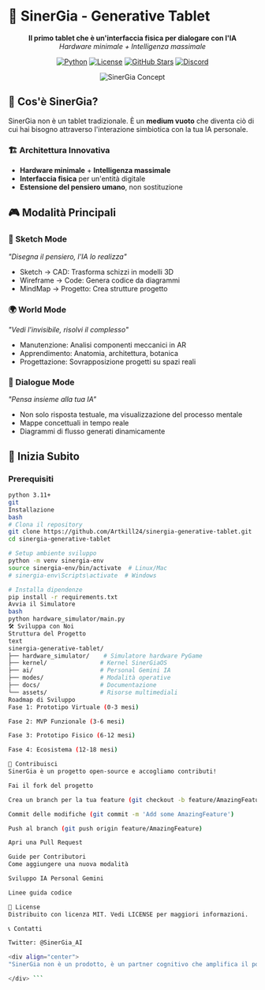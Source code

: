 # 🧠 SinerGia - Generative Tablet

<div align="center">

**Il primo tablet che è un'interfaccia fisica per dialogare con l'IA**  
*Hardware minimale + Intelligenza massimale*

[![Python](https://img.shields.io/badge/Python-3.11%2B-blue)](https://python.org)
[![License](https://img.shields.io/badge/License-MIT-green)](LICENSE)
[![GitHub Stars](https://img.shields.io/github/stars/tuo-username/sinergia-generative-tablet)](https://github.com/tuo-username/sinergia-generative-tablet/stargazers)
[![Discord](https://img.shields.io/discord/your-discord-invite)](https://discord.gg/your-invite)

![SinerGia Concept](assets/demos/concept-showcase.gif)

</div>

## 🎯 Cos'è SinerGia?

SinerGia non è un tablet tradizionale. È un **medium vuoto** che diventa ciò di cui hai bisogno attraverso l'interazione simbiotica con la tua IA personale.

### 🏗 Architettura Innovativa
- **Hardware minimale** + **Intelligenza massimale**
- **Interfaccia fisica** per un'entità digitale  
- **Estensione del pensiero umano**, non sostituzione

## 🎮 Modalità Principali

### 🎨 Sketch Mode
*"Disegna il pensiero, l'IA lo realizza"*
- Sketch → CAD: Trasforma schizzi in modelli 3D
- Wireframe → Code: Genera codice da diagrammi
- MindMap → Progetto: Crea strutture progetto

### 🌍 World Mode  
*"Vedi l'invisibile, risolvi il complesso"*
- Manutenzione: Analisi componenti meccanici in AR
- Apprendimento: Anatomia, architettura, botanica
- Progettazione: Sovrapposizione progetti su spazi reali

### 💬 Dialogue Mode
*"Pensa insieme alla tua IA"*
- Non solo risposta testuale, ma visualizzazione del processo mentale
- Mappe concettuali in tempo reale
- Diagrammi di flusso generati dinamicamente

## 🚀 Inizia Subito

### Prerequisiti
```bash
python 3.11+
git
Installazione
bash
# Clona il repository
git clone https://github.com/Artkill24/sinergia-generative-tablet.git
cd sinergia-generative-tablet

# Setup ambiente sviluppo
python -m venv sinergia-env
source sinergia-env/bin/activate  # Linux/Mac
# sinergia-env\Scripts\activate  # Windows

# Installa dipendenze
pip install -r requirements.txt
Avvia il Simulatore
bash
python hardware_simulator/main.py
🛠 Sviluppa con Noi
Struttura del Progetto
text
sinergia-generative-tablet/
├── hardware_simulator/    # Simulatore hardware PyGame
├── kernel/               # Kernel SinerGiaOS
├── ai/                   # Personal Gemini IA
├── modes/                # Modalità operative
├── docs/                 # Documentazione
└── assets/               # Risorse multimediali
Roadmap di Sviluppo
Fase 1: Prototipo Virtuale (0-3 mesi)

Fase 2: MVP Funzionale (3-6 mesi)

Fase 3: Prototipo Fisico (6-12 mesi)

Fase 4: Ecosistema (12-18 mesi)

🤝 Contribuisci
SinerGia è un progetto open-source e accogliamo contributi!

Fai il fork del progetto

Crea un branch per la tua feature (git checkout -b feature/AmazingFeature)

Commit delle modifiche (git commit -m 'Add some AmazingFeature')

Push al branch (git push origin feature/AmazingFeature)

Apri una Pull Request

Guide per Contributori
Come aggiungere una nuova modalità

Sviluppo IA Personal Gemini

Linee guida codice

📜 License
Distribuito con licenza MIT. Vedi LICENSE per maggiori informazioni.

📞 Contatti

Twitter: @SinerGia_AI

<div align="center">
"SinerGia non è un prodotto, è un partner cognitivo che amplifica il potenziale umano"

</div> ```